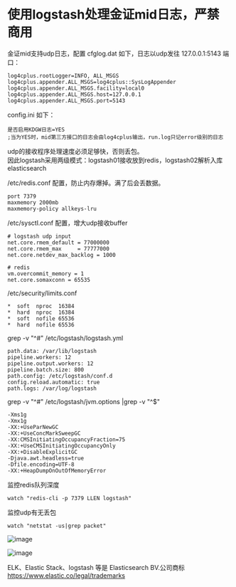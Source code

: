 # 使用logstash处理金证mid日志，严禁商用
金证mid支持udp日志，配置
cfglog.dat 如下，日志以udp发往 127.0.0.1:5143 端口：
```
log4cplus.rootLogger=INFO, ALL_MSGS
log4cplus.appender.ALL_MSGS=log4cplus::SysLogAppender
log4cplus.appender.ALL_MSGS.facility=local0
log4cplus.appender.ALL_MSGS.host=127.0.0.1
log4cplus.appender.ALL_MSGS.port=5143
```
config.ini 如下：
```
是否启用KDGW日志=YES
;当为YES时，mid第三方接口的日志会由log4cplus输出，run.log只记error级别的日志
```

udp的接收程序处理速度必须足够快，否则丢包。  
因此logstash采用两级模式：logstash01接收放到redis，logstash02解析入库elasticsearch

/etc/redis.conf 配置，防止内存爆掉。满了后会丢数据。
```
port 7379
maxmemory 2000mb
maxmemory-policy allkeys-lru
```

/etc/sysctl.conf 配置，增大udp接收buffer
```
# logstash udp input
net.core.rmem_default = 77000000
net.core.rmem_max     = 77777000
net.core.netdev_max_backlog = 1000

# redis
vm.overcommit_memory = 1
net.core.somaxconn = 65535
```

/etc/security/limits.conf
```
*  soft  nproc  16384
*  hard  nproc  16384
*  soft  nofile 65536
*  hard  nofile 65536
```

grep -v "^#" /etc/logstash/logstash.yml
```
path.data: /var/lib/logstash
pipeline.workers: 12
pipeline.output.workers: 12
pipeline.batch.size: 800
path.config: /etc/logstash/conf.d
config.reload.automatic: true
path.logs: /var/log/logstash
```

grep -v "^#" /etc/logstash/jvm.options |grep -v "^$"
```
-Xms1g
-Xmx1g
-XX:+UseParNewGC
-XX:+UseConcMarkSweepGC
-XX:CMSInitiatingOccupancyFraction=75
-XX:+UseCMSInitiatingOccupancyOnly
-XX:+DisableExplicitGC
-Djava.awt.headless=true
-Dfile.encoding=UTF-8
-XX:+HeapDumpOnOutOfMemoryError
```

监控redis队列深度
```
watch "redis-cli -p 7379 LLEN logstash"
```

监控udp有无丢包
```
watch "netstat -us|grep packet"
```
![image](https://user-images.githubusercontent.com/23710675/117418758-5f882580-af4e-11eb-9428-241282c46766.png)


![image](https://user-images.githubusercontent.com/23710675/117530186-56f72400-b00e-11eb-9a1f-b0be713633a4.png)


ELK、Elastic Stack、logstash 等是 Elasticsearch BV.公司商标
https://www.elastic.co/legal/trademarks


